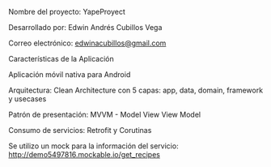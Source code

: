 Nombre del proyecto: YapeProyect

Desarrollado por: Edwin Andrés Cubillos Vega

Correo electrónico: edwinacubillos@gmail.com

Características de la Aplicación


Aplicación móvil nativa para Android

Arquitectura: Clean Architecture con 5 capas: app, data, domain, framework y usecases

Patrón de presentación: MVVM - Model View View Model

Consumo de servicios: Retrofit y Corutinas


Se utilizo un mock para la información del servicio: http://demo5497816.mockable.io/get_recipes 
